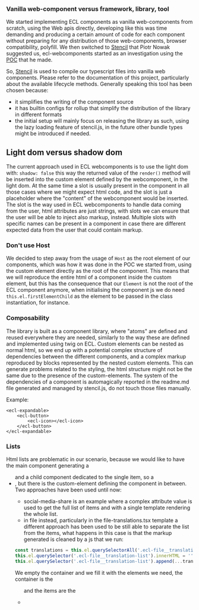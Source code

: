### Vanilla web-component versus framework, library, tool

We started implementing ECL components as vanilla web-components from scratch, using the Web apis directly, developing like this was time demanding and producing a certain amount of code for each component without preparing for any distribution of those web-components, browser compatibility, polyfill.
We then switched to [Stencil](https://stenciljs.com/) that Piotr Nowak suggested us, ecl-webcomponents started as an investigation using the [POC](https://github.com/pnowak2/eui-ecl-webcomponents/tree/master/src/components) that he made.

So, [Stencil](https://stenciljs.com/) is used to compile our typescript files into vanilla web components.
Please refer to the documentation of this project, particularly about the available lifecycle methods.
Generally speaking this tool has been chosen because:

- it simplifies the writing of the component source
- it has builtin configs for rollup that simplify the distribution of the library in different formats
- the initial setup will mainly focus on releasing the library as such, using the lazy loading feature of stencil.js, in the future other bundle types might be introduced if needed.

## Light dom versus shadow dom

The current approach used in ECL webcomponents is to use the light dom with:
`shadow: false`
this way the returned value of the `render()` method will be inserted into the custom element defined by the webcomponent, in the light dom.
At the same time a slot is usually present in the component in all those cases where we might expect html code, and the slot is just a placeholder where the "content" of the webcomponent would be inserted.
The slot is the way used in ECL webcomponents to handle data coming from the user, html attributes are just strings, with slots we can ensure that the user will be able to inject also markup, instead.
Multiple slots with specific names can be present in a component in case there are different expected data from the user that could contain markup.

### Don't use Host

We decided to step away from the usage of `Host` as the root element of our components, which was how it was done in the POC we started from, using the custom element directly as the root of the component.
This means that we will reproduce the entire html of a component inside the custom element, but this has the consequence that our `Element` is not the root of the ECL component anymore, when initialising the component js we do need `this.el.firstElementChild` as the element to be passed in the class instantiation, for instance.

### Composability

The library is built as a component library, where "atoms" are defined and reused everywhere they are needed, similarly to the way these are defined and implemented using twig on ECL.
Custom elements can be nested as normal html, so we end up with a potential complex structure of dependencies between the different components, and a complex markup reproduced by blocks represented by the nested custom elements.
This can generate problems related to the styling, the html structure might not be the same due to the presence of the custom-elements.
The system of the dependencies of a component is automagically reported in the readme.md file generated and managed by stencil.js, do not touch those files manually.

Example:

```
<ecl-expandable>
	<ecl-button>
		<ecl-icon></ecl-icon>
	</ecl-button>
</ecl-expandable>
```

### Lists

Html lists are problematic in our scenario, because we would like to have the main component generating a <ul> and a child component dedicated to the single item, so a <li>, but there is the custom-element defining the component in between.
Two approaches have been used until now:

- social-media-share is an example where a complex attribute value is used to get the full list of items and with a single template rendering the whole list.
- in file instead, particularly in the file-translations.tsx template a different approach has been used to be still able to separate the list from the items, what happens in this case is that the markup generated is cleaned by a js that we run:

```javascript
const translations = this.el.querySelectorAll('.ecl-file__translation-item');
this.el.querySelector('.ecl-file__translation-list').innerHTML = '';
this.el.querySelector('.ecl-file__translation-list').append(...translations);
```

We empty the container and we fill it with the elements we need, the container is the <ul> and the items are the <li>
